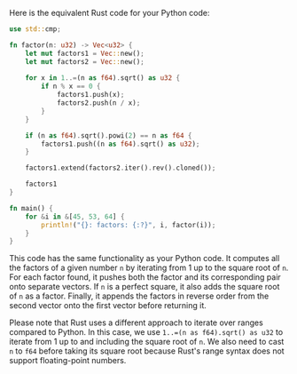 Here is the equivalent Rust code for your Python code:

```rust
use std::cmp;

fn factor(n: u32) -> Vec<u32> {
    let mut factors1 = Vec::new();
    let mut factors2 = Vec::new();
    
    for x in 1..=(n as f64).sqrt() as u32 {
        if n % x == 0 {
            factors1.push(x);
            factors2.push(n / x);
        }
    }

    if (n as f64).sqrt().powi(2) == n as f64 {
        factors1.push((n as f64).sqrt() as u32);
    }

    factors1.extend(factors2.iter().rev().cloned());

    factors1
}

fn main() {
    for &i in &[45, 53, 64] {
        println!("{}: factors: {:?}", i, factor(i));
    }
}
```

This code has the same functionality as your Python code. It computes all the factors of a given number `n` by iterating from 1 up to the square root of `n`. For each factor found, it pushes both the factor and its corresponding pair onto separate vectors. If `n` is a perfect square, it also adds the square root of `n` as a factor. Finally, it appends the factors in reverse order from the second vector onto the first vector before returning it.

Please note that Rust uses a different approach to iterate over ranges compared to Python. In this case, we use `1..=(n as f64).sqrt() as u32` to iterate from 1 up to and including the square root of `n`. We also need to cast `n` to `f64` before taking its square root because Rust's range syntax does not support floating-point numbers.
